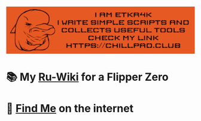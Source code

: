![readme-pic](/readme-picture.JPG)
# 📚 My [Ru-Wiki](https://flipper.chillpad.club) for a Flipper Zero
# 📱 [Find Me](https://chillpad.club/) on the internet

<!---
etkr4k/etkr4k is a ✨ special ✨ repository because its `README.md` (this file) appears on your GitHub profile.
You can click the Preview link to take a look at your changes.
--->
